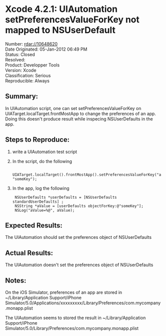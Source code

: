# Xcode 4.2.1: UIAutomation setPreferencesValueForKey not mapped to NSUserDefault

Number: [rdar://10648620](http://openradar.appspot.com/10648620)    
Date Originated:  05-Jan-2012 06:49 PM    
Status: Closed  
Resolved:  
Product:  Developper Tools   
Version:  Xcode  
Classification: Serious  
Reproducible: Always   

## Summary:

In UIAutomation script, one can set setPreferencesValueForKey on UIATarget.localTarget.frontMostApp to change the preferences of an app. Doing this doesn't produce result while inspecing NSUserDefaults in the app.

## Steps to Reproduce:

1. write a UIAutomation test script
2. In the script, do the following 
        
        UIATarget.localTarget().frontMostApp().setPreferencesValueForKey("aValue", "someKey");

3. In the app, log the following
    
        NSUserDefaults *userDefaults = [NSUserDefaults standardUserDefaults] ;
        NSString *aValue = [userDefaults objectForKey:@"someKey"];
        NSLog("aValue=%@", aValue);

## Expected Results:

The UIAutomation should set the preferences object of NSUserDefaults

## Actual Results:

The UIAutomation doesn't set the preferences object of NSUserDefaults

## Notes:

On the iOS Simulator, preferences of an app are stored in ~/Library/Application Support/iPhone Simulator/5.0/Applications/xxxxxxxxx/Library/Preferences/com.mycompany.monapp.plist

The UIAutomation seems to stored the result in 
~/Library/Application Support/iPhone Simulator/5.0/Library/Preferences/com.mycompany.monapp.plist

